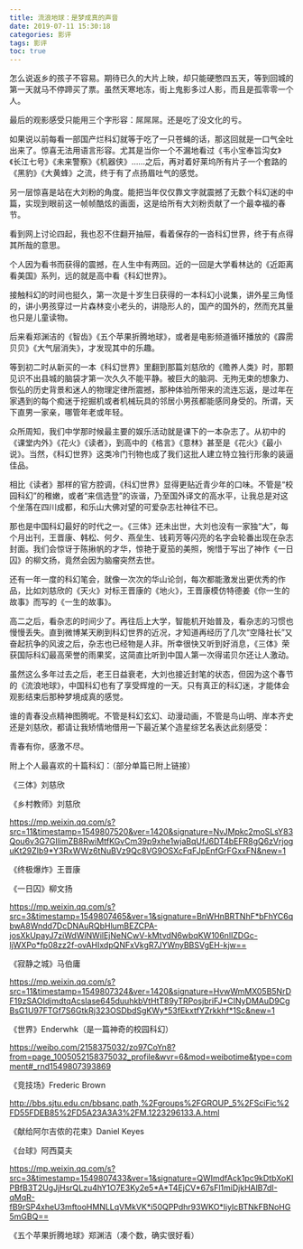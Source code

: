 ```yaml
---
title: 流浪地球：是梦成真的声音
date: 2019-07-11 15:30:18
categories: 影评
tags: 影评
toc: true
---
```

怎么说返乡的孩子不容易。期待已久的大片上映，却只能硬憋四五天，等到回城的第一天就马不停蹄买了票。虽然天寒地冻，街上鬼影多过人影，而且是孤零零一个人。

最后的观影感受只能用三个字形容：屌屌屌。还是吃了没文化的亏。

如果说以前每看一部国产烂科幻就等于吃了一只苍蝇的话，那这回就是一口气全吐出来了。惊喜无法用语言形容。尤其是当你一个不漏地看过《韦小宝奉旨沟女》《长江七号》《未来警察》《机器侠》……之后，再对着好莱坞所有片子一个套路的《黑豹》《大黄蜂》之流，终于有了点扬眉吐气的感觉。

另一层惊喜是站在大刘粉的角度。能把当年仅仅靠文字就震撼了无数个科幻迷的中篇，实现到眼前这一帧帧酷炫的画面，这是给所有大刘粉贡献了一个最幸福的春节。

看到网上讨论四起，我也忍不住翻开抽屉，看着保存的一沓科幻世界，终于有点得其所哉的意思。

个人因为看书而获得的震撼，在人生中有两回。近的一回是大学看林达的《近距离看美国》系列，远的就是高中看《科幻世界》。

接触科幻的时间也挺久，第一次是十岁生日获得的一本科幻小说集，讲外星三角怪的，讲小男孩穿过一片森林变小老头的，讲隐形人的，国产的国外的，然而充其量也只是儿童读物。

后来看郑渊洁的《智齿》《五个苹果折腾地球》，或者是电影频道循环播放的《霹雳贝贝》《大气层消失》，才发现其中的乐趣。

等到初二时从新买的一本《科幻世界》里翻到那篇刘慈欣的《赡养人类》时，那颗见识不出县城的脑袋才第一次久久不能平静。被巨大的脑洞、无拘无束的想象力、恢弘的历史背景和迷人的物理定律所震撼，那种体验所带来的流连忘返，是过年在家遇到的每个痴迷于挖掘机或者机械玩具的邻居小男孩都能感同身受的。所谓，天下直男一家亲，哪管年老或年轻。

众所周知，我们中学那时候最主要的娱乐活动就是课下的一本杂志了。从初中的《课堂内外》《花火》《读者》，到高中的《格言》《意林》甚至是《花火》《最小说》。当然，《科幻世界》这类冷门刊物也成了我们这批人建立特立独行形象的装逼佳品。

相比《读者》那样的官方腔调，《科幻世界》显得更贴近青少年的口味。不管是“校园科幻”的稚嫩，或者“来信选登”的诙谐，乃至国外译文的高水平，让我总是对这个坐落在四川成都，和乐山大佛对望的可爱杂志社神往不已。

那也是中国科幻最好的时代之一。《三体》还未出世，大刘也没有一家独“大”，每个月出刊，王晋康、韩松、何夕、燕垒生、钱莉芳等闪亮的名字会轮番出现在杂志封面。我们会惊讶于陈揪帆的才华，惊艳于夏笳的美照，惋惜于写出了神作《一日囚》的柳文扬，竟然会因为脑瘤突然去世。

还有一年一度的科幻笔会，就像一次次的华山论剑，每次都能激发出更优秀的作品，比如刘慈欣的《天火》对标王晋康的《地火》，王晋康模仿特德姜《你一生的故事》而写的《一生的故事》。

高二之后，看杂志的时间少了。再往后上大学，智能机开始普及，看杂志的习惯也慢慢丢失。直到微博某天刷到科幻世界的近况，才知道再经历了几次“空降社长”又奋起抗争的风波之后，杂志也已经物是人非。所幸很快又听到好消息，《三体》荣获国际科幻最高荣誉的雨果奖，这简直比听到中国人第一次得诺贝尔还让人激动。

虽然这么多年过去之后，老王日益衰老，大刘也接近封笔的状态，但因为这个春节的《流浪地球》，中国科幻也有了享受辉煌的一天。只有真正的科幻迷，才能体会观影结束后那种梦境成真的感觉。

谁的青春没点精神图腾呢。不管是科幻玄幻、动漫动画，不管是鸟山明、岸本齐史还是刘慈欣，都请让我矫情地借用一下最近某个造星综艺名表达此刻感受：

青春有你，感激不尽。

附上个人最喜欢的十篇科幻：（部分单篇已附上链接）

《三体》刘慈欣

《乡村教师》刘慈欣

https://mp.weixin.qq.com/s?src=11&timestamp=1549807520&ver=1420&signature=NvJMpkc2moSLsY83Qou6v3G7GIlimZB8RwiMtfKGvCm39p9xhe1wjaBqUfJ6DT4bEFR8gQ6zVrjoguKt29ZIb9*Y3RxWWz6tNuBVz9Qc8VG9OSXcFqFJpEnfGrFGxxFN&new=1

《终极爆炸》王晋康

《一日囚》柳文扬

https://mp.weixin.qq.com/s?src=3&timestamp=1549807465&ver=1&signature=BnWHnBRTNhF*bFhYC6qbwA8Wndd7DcDNAuRQbHlumBEZCPA-josXkUpayJ7ziWdWiNWilEjNeNCwV-kMtvdN6wbqKW106nlIZDGc-ljWXPo*fp08zz2f-ovAHIxdpQNFxVkgR7JYWnyBBSVgEH-kjw==

《寂静之城》马伯庸

https://mp.weixin.qq.com/s?src=11&timestamp=1549807324&ver=1420&signature=HvwWmMX05B5NrDF19zSAOIdjmdtqAcsIase645duuhkbVtHtT89yTRPosjbriFJ*CINyDMAuD9CgBsG1U97FTGf7S6GtkRj323OSDbdSgKWy*53fEkxtfYZrkkhf*1Sc&new=1

《世界》Enderwhk（是一篇神奇的校园科幻）

https://weibo.com/2158375032/zo97CoYn8?from=page_1005052158375032_profile&wvr=6&mod=weibotime&type=comment#_rnd1549807393869

《竞技场》Frederic Brown

http://bbs.sjtu.edu.cn/bbsanc,path,%2Fgroups%2FGROUP_5%2FSciFic%2FD55FDEB85%2FD5A23A3A3%2FM.1223296133.A.html

《献给阿尔吉侬的花束》Daniel Keyes

《台球》阿西莫夫

https://mp.weixin.qq.com/s?src=3&timestamp=1549807433&ver=1&signature=QWImdfAck1pc9kDtbXoKIPBfB3T2UgJjHsrQLzu4hY1O7E3Ky2e5*A*T4EjCV*67sFl1miDjkHAlB7dI-qMqR-fB9rSP4xheU3mftooHMNLLqVMkVK*i50QPPdhr93WKO*liyIcBTNkFBNoHG5mGBQ==

《五个苹果折腾地球》郑渊洁（凑个数，确实很好看）


























